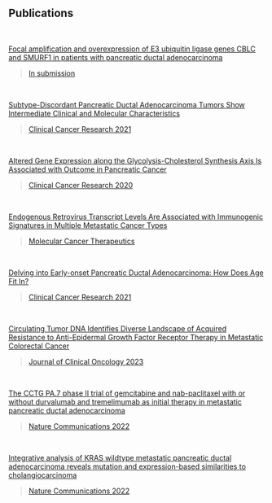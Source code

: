 ## **Publications**
<br>

[Focal amplification and overexpression of E3 ubiquitin ligase genes CBLC and SMURF1 in patients with pancreatic ductal adenocarcinoma](https://github.com/jtopham/)

> [In submission](https://github.com/jtopham/)
>

<br>

[Subtype-Discordant Pancreatic Ductal Adenocarcinoma Tumors Show Intermediate Clinical and Molecular Characteristics](https://github.com/jtopham/)

> [Clinical Cancer Research 2021](https://pubmed.ncbi.nlm.nih.gov/33051307/)
> 

<br>

[Altered Gene Expression along the Glycolysis-Cholesterol Synthesis Axis Is Associated with Outcome in Pancreatic Cancer](https://github.com/jtopham/)

> [Clinical Cancer Research 2020](https://pubmed.ncbi.nlm.nih.gov/31481506/)
>

<br>

[Endogenous Retrovirus Transcript Levels Are Associated with Immunogenic Signatures in Multiple Metastatic Cancer Types](https://github.com/jtopham/)

> [Molecular Cancer Therapeutics](https://pubmed.ncbi.nlm.nih.gov/32518206/)
> 

<br>

[Delving into Early-onset Pancreatic Ductal Adenocarcinoma: How Does Age Fit In?](https://github.com/jtopham/)

> [Clinical Cancer Research 2021](https://pubmed.ncbi.nlm.nih.gov/32958704/)
> 

<br>

[Circulating Tumor DNA Identifies Diverse Landscape of Acquired Resistance to Anti-Epidermal Growth Factor Receptor Therapy in Metastatic Colorectal Cancer](https://github.com/jtopham/)

> [Journal of Clinical Oncology 2023](https://pubmed.ncbi.nlm.nih.gov/36007218/)
> 

<br>

[The CCTG PA.7 phase II trial of gemcitabine and nab-paclitaxel with or without durvalumab and tremelimumab as initial therapy in metastatic pancreatic ductal adenocarcinoma](https://github.com/jtopham/)

> [Nature Communications 2022](https://pubmed.ncbi.nlm.nih.gov/36028483/)
>

<br>

[Integrative analysis of KRAS wildtype metastatic pancreatic ductal adenocarcinoma reveals mutation and expression-based similarities to cholangiocarcinoma](https://github.com/jtopham/)

> [Nature Communications 2022](https://pubmed.ncbi.nlm.nih.gov/36209277/)
> 

<br>
